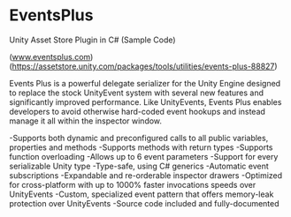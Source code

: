 # EventsPlus
Unity Asset Store Plugin in C# (Sample Code)

(www.eventsplus.com)
(https://assetstore.unity.com/packages/tools/utilities/events-plus-88827)

Events Plus is a powerful delegate serializer for the Unity Engine designed to replace the stock UnityEvent system with several new features and significantly improved performance. Like UnityEvents, Events Plus enables developers to avoid otherwise hard-coded event hookups and instead manage it all within the inspector window.

-Supports both dynamic and preconfigured calls to all public variables, properties and methods
-Supports methods with return types
-Supports function overloading
-Allows up to 6 event parameters
-Support for every serializable Unity type
-Type-safe, using C# generics
-Automatic event subscriptions
-Expandable and re-orderable inspector drawers
-Optimized for cross-platform with up to 1000% faster invocations speeds over UnityEvents
-Custom, specialized event pattern that offers memory-leak protection over UnityEvents
-Source code included and fully-documented

